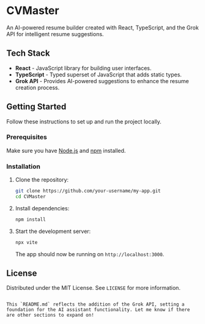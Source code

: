 # CVMaster

An AI-powered resume builder created with React, TypeScript, and the Grok API for intelligent resume suggestions.

## Tech Stack

- **React** - JavaScript library for building user interfaces.
- **TypeScript** - Typed superset of JavaScript that adds static types.
- **Grok API** - Provides AI-powered suggestions to enhance the resume creation process.

## Getting Started

Follow these instructions to set up and run the project locally.

### Prerequisites

Make sure you have [Node.js](https://nodejs.org/) and [npm](https://www.npmjs.com/) installed.

### Installation

1. Clone the repository:

   ```bash
   git clone https://github.com/your-username/my-app.git
   cd CVMaster
   ```

2. Install dependencies:

   ```bash
   npm install
   ```

3. Start the development server:

   ```bash
   npx vite
   ```

   The app should now be running on `http://localhost:3000`.

## License

Distributed under the MIT License. See `LICENSE` for more information.

```

This `README.md` reflects the addition of the Grok API, setting a foundation for the AI assistant functionality. Let me know if there are other sections to expand on!
```
